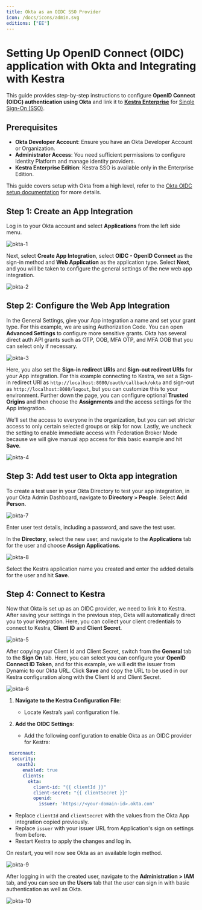 ```yaml
---
title: Okta as an OIDC SSO Provider
icon: /docs/icons/admin.svg
editions: ["EE"]
---
```


# Setting Up OpenID Connect (OIDC) application with Okta and Integrating with Kestra

This guide provides step-by-step instructions to configure **OpenID Connect (OIDC) authentication using Okta** and link it to [**Kestra Enterprise**](../../01.overview/index.md) for [Single Sign-On (SSO)](./index.md).

## Prerequisites

- **Okta Developer Account**: Ensure you have an Okta Developer Account or Organization.
- **Administrator Access**: You need sufficient permissions to configure Identity Platform and manage identity providers.
- **Kestra Enterprise Edition**: Kestra SSO is available only in the Enterprise Edition.

This guide covers setup with Okta from a high level, refer to the [Okta OIDC setup documentation](https://help.okta.com/oie/en-us/content/topics/apps/apps_app_integration_wizard_oidc.htm) for more details.

## Step 1: Create an App Integration

Log in to your Okta account and select **Applications** from the left side menu.

![okta-1](/docs/enterprise/sso/okta-1.png)

Next, select **Create App Integration**, select **OIDC - OpenID Connect** as the sign-in method and **Web Application** as the application type. Select **Next**, and you will be taken to configure the general settings of the new web app integration.

![okta-2](/docs/enterprise/sso/okta-2.png)

## Step 2: Configure the Web App Integration

In the General Settings, give your App integration a name and set your grant type. For this example, we are using Authorization Code. You can open **Advanced Settings** to configure more sensitive grants. Okta has several direct auth API grants such as OTP, OOB, MFA OTP, and MFA OOB that you can select only if necessary.

![okta-3](/docs/enterprise/sso/okta-3.png)

Here, you also set the **Sign-in redirect URIs** and **Sign-out redirect URIs** for your App integration. For this example connecting to Kestra, we set a Sign-in redirect URI as `http://localhost:8080/oauth/callback/okta` and sign-out as `http://localhost:8080/logout`, but you can customize this to your environment.
Further down the page, you can configure optional **Trusted Origins** and then choose the **Assignments** and the access settings for the App integration. 

We'll set the access to everyone in the organization, but you can set stricter access to only certain selected groups or skip for now. Lastly, we uncheck the setting to enable immediate access with Federation Broker Mode because we will give manual app access for this basic example and hit **Save**.

![okta-4](/docs/enterprise/sso/okta-4.png)

## Step 3: Add test user to Okta app integration

To create a test user in your Okta Directory to test your app integration, in your Okta Admin Dashboard, navigate to **Directory > People**. Select **Add Person**.

![okta-7](/docs/enterprise/sso/okta-7.png)

Enter user test details, including a password, and save the test user.

In the **Directory**, select the new user, and navigate to the **Applications** tab for the user and choose **Assign Applications**.

![okta-8](/docs/enterprise/sso/okta-8.png)

Select the Kestra application name you created and enter the added details for the user and hit **Save**.

## Step 4: Connect to Kestra

Now that Okta is set up as an OIDC provider, we need to link it to Kestra. After saving your settings in the previous step, Okta will automatically direct you to your integration. Here, you can collect your client credentials to connect to Kestra, **Client ID** and **Client Secret**.

![okta-5](/docs/enterprise/sso/okta-5.png)

After copying your Client Id and Client Secret, switch from the **General** tab to the **Sign On** tab. Here, you can select you can configure your **OpenID Connect ID Token**, and for this example, we will edit the issuer from Dynamic to our Okta URL. Click **Save** and copy the URL to be used in our Kestra configuration along with the Client Id and Client Secret.

![okta-6](/docs/enterprise/sso/okta-6.png)

1. **Navigate to the Kestra Configuration File**:
   - Locate Kestra’s `yaml` configuration file.

2. **Add the OIDC Settings**:
   - Add the following configuration to enable Okta as an OIDC provider for Kestra:

```yaml
 micronaut:
  security:
    oauth2:
      enabled: true
      clients:
        okta:
          client-id: "{{ clientId }}"
          client-secret: "{{ clientSecret }}"
          openid:
            issuer: 'https://<your-domain-id>.okta.com'
```
- Replace `clientId` and `clientSecret` with the values from the Okta App integration copied previously.
- Replace `issuer` with your issuer URL from Application's sign on settings from before.
- Restart Kestra to apply the changes and log in.

On restart, you will now see Okta as an available login method.

![okta-9](/docs/enterprise/sso/okta-9.png)

After logging in with the created user, navigate to the **Administration > IAM** tab, and you can see un the **Users** tab that the user can sign in with basic authentication as well as Okta.

![okta-10](/docs/enterprise/sso/okta-10.png)

